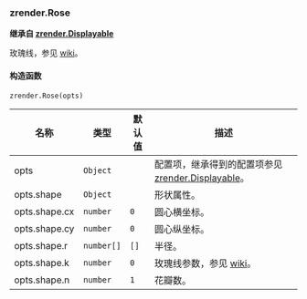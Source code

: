 ---
---

### zrender.Rose

**继承自 [zrender.Displayable](#zrenderdisplayable)**

玫瑰线，参见 [wiki](https://en.wikipedia.org/wiki/Rose_(mathematics))。

#### 构造函数

`zrender.Rose(opts)`

|名称|类型|默认值|描述|
|---|---|---|---|
|opts|`Object`||配置项，继承得到的配置项参见 [zrender.Displayable](#zrenderdisplayable)。|
|opts.shape|`Object`||形状属性。|
|opts.shape.cx|`number`|`0`|圆心横坐标。|
|opts.shape.cy|`number`|`0`|圆心纵坐标。|
|opts.shape.r|`number[]`|`[]`|半径。|
|opts.shape.k|`number`|`0`|玫瑰线参数，参见 [wiki](https://en.wikipedia.org/wiki/Rose_(mathematics))。|
|opts.shape.n|`number`|`1`|花瓣数。|
